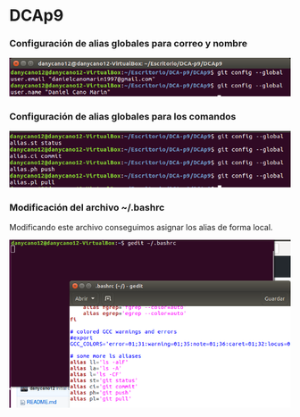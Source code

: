 # DCAp9

### Configuración de alias globales para correo y nombre

![](https://github.com/danycano12/DCAp9/blob/master/configuracion%20inicial%20dca.PNG)

### Configuración de alias globales para los comandos

![](https://github.com/danycano12/DCAp9/blob/master/git%20global%20alias.PNG)

### Modificación del archivo ~/.bashrc 

Modificando este archivo conseguimos asignar los alias de forma local.

![](https://github.com/danycano12/DCAp9/blob/master/configuracion%20bashrc%20global%20alias.PNG)

